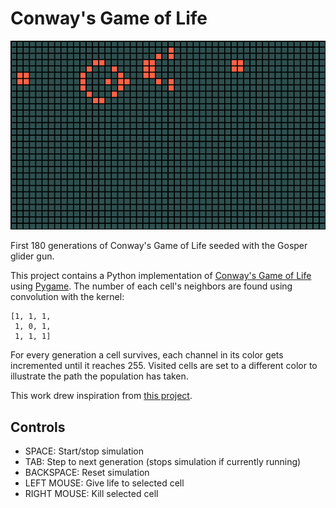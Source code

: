# Conway's Game of Life

![screenshot](https://raw.githubusercontent.com/klane/life-of-py/master/assets/gosper.gif)

First 180 generations of Conway's Game of Life seeded with the Gosper glider gun.

This project contains a Python implementation of [Conway's Game of Life](https://en.wikipedia.org/wiki/Conway%27s_Game_of_Life) using [Pygame](https://www.pygame.org/). The number of each cell's neighbors are found using convolution with the kernel:

```
[1, 1, 1,
 1, 0, 1,
 1, 1, 1]
```

For every generation a cell survives, each channel in its color gets incremented until it reaches 255. Visited cells are set to a different color to illustrate the path the population has taken.

This work drew inspiration from [this project](https://github.com/Mekire/Conway-User-Interaction).

## Controls

- SPACE: Start/stop simulation
- TAB: Step to next generation (stops simulation if currently running)
- BACKSPACE: Reset simulation
- LEFT MOUSE: Give life to selected cell
- RIGHT MOUSE: Kill selected cell
